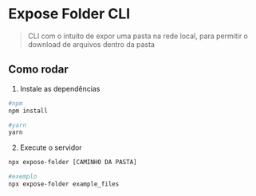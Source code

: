 # Expose Folder CLI
> CLI com o intuito de expor uma pasta na rede local, para permitir o download de arquivos dentro da pasta

## Como rodar
1. Instale as dependências
```bash
#npm
npm install

#yarn
yarn
```

2. Execute o servidor
```bash
npx expose-folder [CAMINHO DA PASTA]

#exemplo
npx expose-folder example_files
```